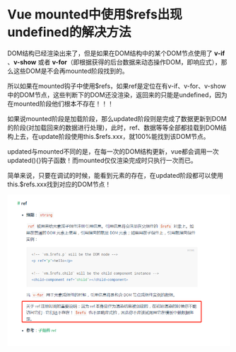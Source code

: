 <!--
 * @Author: tim
 * @Date: 2020-05-20 14:09:59
 * @LastEditors: tim
 * @LastEditTime: 2020-05-20 14:17:20
 * @Description: https://www.jianshu.com/p/7dbdcd6dfad6
--> 

# Vue mounted中使用$refs出现undefined的解决方法

DOM结构已经渲染出来了，但是如果在DOM结构中的某个DOM节点使用了 **v-if** 、**v-show** 或者 **v-for**（即根据获得的后台数据来动态操作DOM，即响应式），那么这些DOM是不会再mounted阶段找到的。

所以如果在mounted钩子中使用$refs，如果ref是定位在有v-if、v-for、v-show中的DOM节点，这些判断下的DOM还没渲染，返回来的只能是undefined，因为在mounted阶段他们根本不存在！！！

如果说mounted阶段是加载阶段，那么updated阶段则是完成了数据更新到DOM的阶段(对加载回来的数据进行处理)，此时，ref、数据等等全部都挂载到DOM结构上去，在update阶段使用this.$refs.xxx，就100%能找到该DOM节点。

updated与mounted不同的是，在每一次的DOM结构更新，vue都会调用一次updated(){}钩子函数！而mounted仅仅渲染完成时只执行一次而已。

简单来说，只要在调试的时候，能看到元素的存在，在updated阶段都可以使用this.$refs.xxx找到对应的DOM节点！

![vue $ref](./static/img/vue-ref.png)